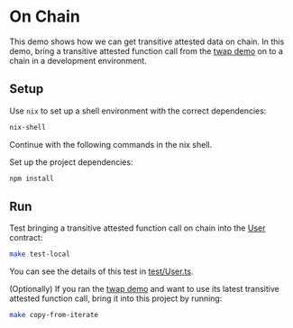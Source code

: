 # On Chain

This demo shows how we can get transitive attested data on chain. In this demo,
bring a transitive attested function call from the [twap demo](../twap)
on to a chain in a development environment.

## Setup

Use `nix` to set up a shell environment with the correct dependencies:

```bash
nix-shell
```

Continue with the following commands in the nix shell.

Set up the project dependencies:

```bash
npm install
```

## Run

Test bringing a transitive attested function call on chain into the
[User](contracts/User.sol) contract:

```bash
make test-local
```

You can see the details of this test in [test/User.ts](test/User.ts).

(Optionally) If you ran the [twap demo](../twap) and want to use its
latest transitive attested function call, bring it into this project by
running:

```bash
make copy-from-iterate
```
